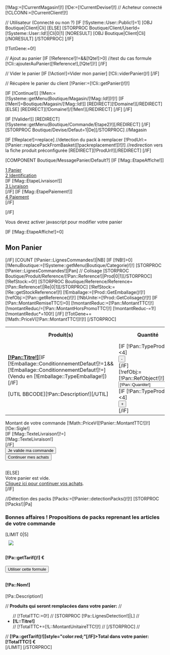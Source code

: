 [!Mag:=[!CurrentMagasin!]!]
[!De:=[!CurrentDevise!]!]
// Acheteur connecté
[!CLCONN:=[!CurrentClient!]!]

// Utilisateur (Connecté ou non ?)
[IF [!Systeme::User::Public!]=1]
	[OBJ Boutique|Client|Cli]
[ELSE]
	[STORPROC Boutique/Client/UserId=[!Systeme::User::Id!]|Cli|0|1]
		[NORESULT]
			[OBJ Boutique|Client|Cli]
		[/NORESULT]
	[/STORPROC]
[/IF]

[!TotGene:=0!]

// Ajout au panier
[IF [!Reference!]!=&&[!Qte!]>0]
	//test du cas formule
	[!Cli::ajouterAuPanier([!Reference!],[!Qte!])!]
[/IF]

// Vider le panier
[IF [!Action!]=Vider mon panier]
	[!Cli::viderPanier()!]
[/IF]

// Récupère le panier du client
[!Panier:=[!Cli::getPanier()!]!]

[IF [!Continue!]]
	[!Men:=[!Systeme::getMenu(Boutique/Magasin/[!Mag::Id!])!]!]
	[IF [!Men!]=Boutique/Magasin/[!Mag::Id!]]
		[REDIRECT][!Domaine!][/REDIRECT]
	[ELSE]
		[REDIRECT][!Domaine!]/[!Men!][/REDIRECT]
	[/IF]
[/IF]

[IF [!Valider!]]
	[REDIRECT][!Systeme::getMenu(Boutique/Commande/Etape2)!][/REDIRECT]
[/IF]
[STORPROC Boutique/Devise/Defaut=1|De][/STORPROC]
//Magasin

[IF [!Replace!]=replace]
	//detection du pack à remplacer
	[!ProdUrl:=[!Panier::replacePackFromBasket([!packreplacement!])!]!]
	//redirection vers la fiche produit préconfigurée
	[REDIRECT][!ProdUrl!][/REDIRECT]
[/IF]

[COMPONENT Boutique/MessagePanier/Default?]
[IF [!Mag::EtapeAffiche!]]
	<div class="EtapesCommande">
		<div class="span3 FondStep1Active"><a href="/[!Systeme::getMenu(Boutique/Commande/Etape1)!]" class="btn btn-inverse btn-large btn-block"><span class="badge badge-protector">1</span> Panier</a></div>
		<div class="span3 FondStep2"><a href="#nogo" class=" btn btn-inverse btn-block btn-large"><span class="badge badge-success">2</span> Identification</a></div>
		[IF [!Mag::EtapeLivraison!]]<div class="span3 FondStep3"><a href="#nogo" class=" btn btn-inverse btn-block btn-large"><span class="badge badge-success">3</span> Livraison</a></div>[/IF]
		[IF [!Mag::EtapePaiement!]]<div class="span3 FondStep4"><a href="#nogo" class=" btn btn-inverse btn-block btn-large"><span class="badge badge-success">4</span> Paiement</a></div>[/IF]
	</div>

[/IF]
<noscript><div id="javascriptehoh">Vous devez activer javascript pour modifier votre panier</div></noscript>
<div class="CommandeEtape1">
	[IF [!Mag::EtapeAffiche!]=0]<div class="row"><div class="col-md-12"><h2>Mon Panier</h2></div></div>[/IF]
	[COUNT [!Panier::LignesCommandes!]|NB]
	[IF [!NB!]>0]
		<form action ="/[!Lien!]" name="Commande" method="post" >
			<div class="table-responsive">
				<table class="table table-bordered table-hover">
					<tr>
						<th class="gauche">Produit(s)</th>
						<th >Quantité</th>
						<th >Prix initial</th>
						<th >Réduction</th>
						<th >Prix à payer</th>
						<th class="SupprimerItem">Supprimer<br />cet article</th>
					</tr>
					[!MenuBoutique:=[!Systeme::getMenu(Boutique/Categorie)!]!]
					[STORPROC [!Panier::LignesCommandes!]|Pan]
						// Colisage
						[STORPROC Boutique/Produit/Reference/[!Pan::Reference!]|Prod|0|1][/STORPROC]
						[!RefStock:=0!]
						[STORPROC Boutique/Reference/Reference=[!Pan::Reference!]|Re|0|1][/STORPROC]
						[!RefStock:=[!Re::getStockReference!]!]
						[!Emballage:=[!Prod::GetEmballage()!]!]
						[!refObj:=[!Pan::getReference()!]!]
						[!NbUnite:=[!Prod::GetColisage()!]!]
						[IF [!Pan::MontantRemiseTTC!]>0]
							[!montantReduc:=[!Pan::MontantTTC!]!]
							[!montantReduc/=[!Pan::MontantHorsPromoTTC!]!]
							[!montantReduc-=1!]
							[!montantReduc*=100!]
						[/IF]
						<tr class="ReferenceLine" data-ref="[!Pan::Reference!]" data-conf="[!Pan::Config!]">
							<td class="gauche"  >
								<a href="/[!Prod::getUrl!]"><strong>[!Pan::Titre!]</strong></a>[IF [!Emballage::ConditionnementDefaut!]!=1&&[!Emballage::ConditionnementDefaut!]!=](Vendu en [!Emballage::TypeEmballage!])[/IF]				    
								<p>[UTIL BBCODE][!Pan::Description!][/UTIL]</p>
							</td>
							<td >
								[IF [!Pan::TypeProduit!]<4]
								<div class="BoutonMoins"><input type="button" class="InputBtnMoins" value="-" onclick="CalculQte(-[!NbUnite!],[!Pan::Quantite!],'[!refObj::Reference!]');" /></div>
								[/IF]
								<div class="LaQuantite">
									[!refObj:=[!Pan::RefObject!]!]
									<input name="Qte[!refObj::Id!]" id="Qte[!refObj::Id!]" class="QteInput" value="[!Pan::Quantite!]"  readonly="readonly" >
								</div>
								[IF [!Pan::TypeProduit!]<4]
								<div class="BoutonPlus"><input type="button" class="InputBtnPlus"  value="+" onclick="CalculQte([!NbUnite!],[!Pan::Quantite!],'[!refObj::Reference!]');"></div>
								[/IF]
							</td>
							<td class="PrixInitial">
								[!Math::PriceV([!Pan::MontantHorsPromoTTC!])!] [!De::Sigle!]
							</td>
							<td >
								[IF [!Pan::MontantRemiseTTC!]>0][!Math::PriceV([!montantReduc!])!] %<br /> soit <br /> - [!Math::PriceV([!Pan::MontantRemiseTTC!])!] [!De::Sigle!][/IF]
							</td>
							<td class="PrixFinal">
								[!Math::PriceV([!Pan::MontantTTC!])!]  [!De::Sigle!]
							</td>
							<td   >
								//<input type="checkbox" name="Sup[]" value="[!Pan::Reference!]" class="Panier_Supr" />
								<a href="#nogo" class="button btn-protector btn-block btn-large" style="color:white;padding:0 12px;" onclick="removeLine('[!refObj::Reference!]')">Supp</a>
							</td>
						</tr>
						[!TotGene+=[!Math::PriceV([!Pan::MontantTTC!])!]!]
					[/STORPROC]
				</table>
			</div>
<!--			<div class="row LigneBoutons"><div class="col-md-12">
				<div class="pull-right">
					<input class="btn btn-grisfonce RecalculerPanier" type="submit" name="Recalcul" value="Recalculer le panier" />
				</div>
			</div></div> -->
			<div class="row LigneBoutons"><div class="col-md-12">
				<div class="pull-right Total">
					<span class="MontantTotalCmde">Montant de votre commande</span>
					<span class="MontantTotalTTC">[!Math::PriceV([!Panier::MontantTTC!])!] [!De::Sigle!]</span>
				</div>
			</div></div>
			<div class="row LigneBoutons"><div class="col-md-12">
				[IF [!Mag::TexteLivraison!]!=]
				<div class="TotalNotLines">
					[!Mag::TexteLivraison!]
				</div>
				[/IF]
			</div></div>
			<div class="row LigneBoutons"><div class="col-md-12">
				<div class="pull-right">
					<input class="button btn-protector" type="submit" name="Valider" value="Je valide ma commande" />
				</div>
				<div class="pull-right" style="margin-bottom:30px;">
					<input class="button btn-gris BoutonContinuer" type="submit" name="Continue" value="Continuer mes achats" />
				</div>
			</div>
		</form>
	[ELSE]
		<div class="row MsgPanierVide"><div class="col-md-12">
			Votre panier est vide.<br />
			<a href="/" >Cliquez ici pour continuer vos achats</a>.
		</div></div>
	[/IF]
	
</div>
	//Détection des packs
	[!Packs:=[!Panier::detectionPacks()!]!]
	[STORPROC [!Packs!]|Pa]
		<h3>Bonnes affaires ! Propositions de packs reprenant les articles de votre commande</h3>
		[LIMIT 0|5]
			<div class="well" style="overflow:hidden;">
				<div class="row">
					<div class="col-md-3">
						<img src="/[!Pa::Image!].mini.200x200.jpg" style="margin:10px;"/>
					</div>
					<div class="col-md-9">
						<div class="pull-right" style="margin-bottom:30px;">
							<h4>[!Pa::getTarif()!] €</h4>
							<form action="" method="post">
								<input type="hidden" name="Replace" value="replace" />
								<input type="hidden" name="packreplacement" value="[!Pa::Id!]" />
								<input class="btn btn-gris BoutonContinuer" type="submit" name="PackReplacement" value="Utiliser cette formule" />
							</form>
						</div>
						<h4>[!Pa::Nom!]</h4>
						<p>[!Pa::Description!]</p>
					//	<b>Produits qui seront remplacées dans votre panier:</b>
					//	<ul>
					//	[!TotalTTC:=0!]
					//	[STORPROC [!Pa::LignesDetection!]|L]
					//		<li><b>[!L::Titre!]</b></li>
					//		[!TotalTTC+=[!L::MontantUnitaireTTC!]!]
					//	[/STORPROC]
					//	</ul>
					//	<b [IF [!TotalTTC!]>[!Pa::getTarif()!]]style="color:red;"[/IF]>Total dans votre panier: [!TotalTTC!] €</b>
					</div>
				</div>
			</div>
		[/LIMIT]
	[/STORPROC]
<script type="text/javascript">
	function CalculQte(PlusMoins,qte,ref) {
		//envoi de la quantité en requete ajax.
		$.ajax({
			type: "GET",
			url: "/Boutique/Commande/getPanier.json",
			data: {
				Qte:PlusMoins,
				Reference:ref
			},
			contentType: "application/json; charset=utf-8",
			dataType: "json"
			
		}).success(function(msg){
			  refreshPanier(msg);
		}).fail(function(msg){
			toastr.error('Une erreur est survenue pendant la modification du panier. veuillez vérifier votre connexion internet ou contactez l\'administrateur.');
		});
	}
	function removeLine(ref) {
		//envoi de la quantité en requete ajax.
		$.ajax({
			type: "GET",
			url: "/Boutique/Commande/getPanier.json",
			data: {
				Sup:[ref]
			},
			contentType: "application/json; charset=utf-8",
			dataType: "json",
			success:function(msg){
			  refreshPanier(msg);
			}
		}).fail(function(msg){
			toastr.error('Une erreur est survenue pendant la modification du panier. veuillez vérifier votre connexion internet ou contactez l\'administrateur.');
		});
	}
	function  refreshPanier(json) {
		if (json.success) toastr.success(json.success);
		if (json.error) toastr.success(json.error);
		switch (json.action){
			case "supprime":
				//on compmare la liste des produits avec la liste retournée
				$('tr.ReferenceLine').each(function (index,item){
					var exists = false;
					for (var i in json.panier) {
						console.log('modification de la ligne ...'+index);
						if (json.panier[i].ref==$(item).attr('data-ref')&&json.panier[i].conf==$(item).attr('data-conf')) {
							exists=true;
						}
					}
					if (!exists) {
						//alors suppression de la ligne
						$(item).remove();
					}
				});
			break;
			case "vider":
				//on vidde le panier
				$('tr.ReferenceLine').each(function (index,item){
					$(item).remove();
				});
			break;
			case "ajout":
				//on modifie toute la ligne
				$('tr.ReferenceLine').each(function (index,item){
					for (var i in json.panier) {
						if (json.panier[i].ref==$(item).attr('data-ref')&&json.panier[i].conf==$(item).attr('data-conf')) {
							console.log('modification de la ligne ...'+index);
							//modification de la quantité
							$(item).find('.QteInput').val(json.panier[i].quantite);
							//modification montant initial
							$(item).find('.PrixInitial').html(json.panier[i].topay);
							//modification du prix à payer
							$(item).find('.PrixFinal').html(json.panier[i].topay);
						}
					}
				});
			break;
		}
		//modification du total
		$('.MontantTotalTTC').html(json.total);
		//modification du panier
		console.log(json);
	}
</script>